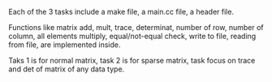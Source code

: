 Each of the 3 tasks include a make file, a main.cc file, a header file. 

Functions like matrix add, mult, trace, determinat, number of row, number of column, all elements multiply, equal/not-equal check, write to file, reading from file, are implemented inside. 

Taks 1 is for normal matrix, task 2 is for sparse matrix, task focus on trace and det of matrix of any data type. 

